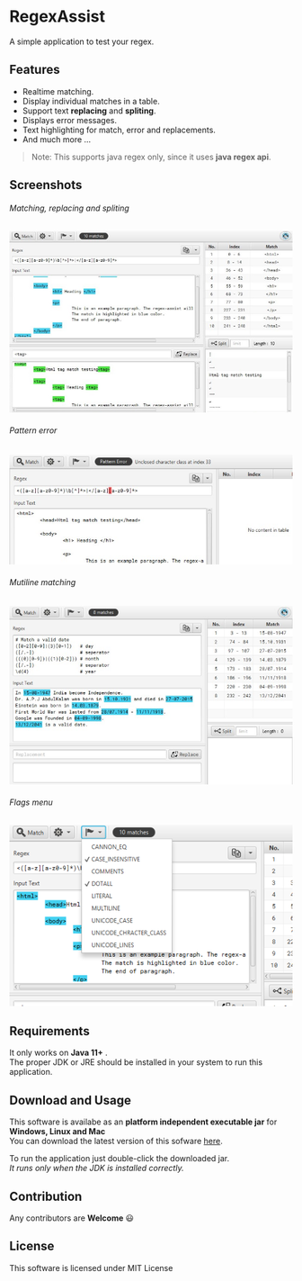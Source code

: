 # RegexAssist

A simple application to test your regex.

## Features 
- Realtime matching.
- Display individual matches in a table.
- Support text **replacing** and **spliting**.
- Displays error messages.
- Text highlighting for  match, error and replacements.
- And much more ...  

>Note: This supports java regex only, since it uses **java regex api**.  

## Screenshots

###### Matching, replacing and spliting
![match_replacement_split](https://github.com/logesh0304/RegexAssist/blob/master/screenshots/match_replacement_split.jpg)  


###### Pattern error
![match_error](https://github.com/logesh0304/RegexAssist/blob/master/screenshots/match_error.jpg)  


###### Mutiline matching
![date_matching](https://github.com/logesh0304/RegexAssist/blob/master/screenshots/date_matching.jpg)  


###### Flags menu
![flags_menu](https://github.com/logesh0304/RegexAssist/blob/master/screenshots/flags_menu.png)  


## Requirements
It only works on **Java 11+** .    
The proper JDK or JRE should be installed in your system to run this application.

## Download and Usage  
This software is availabe as an **platform independent executable jar** for **Windows, Linux and Mac**  
You can download the latest version of this sofware [here](https://github.com/logesh0304/RegexAssist/releases/latest).  

To run the application just double-click the downloaded jar.  
*It runs only when the JDK is installed correctly.*

## Contribution
Any contributors are **Welcome** :smiley:

## License
This software is licensed under MIT License
